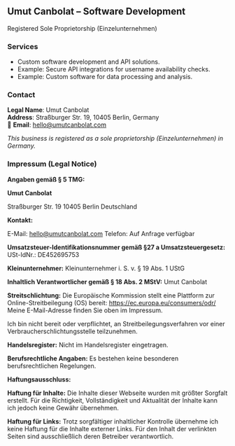 ## Umut Canbolat – Software Development  

Registered Sole Proprietorship (Einzelunternehmen)

### Services  

- Custom software development and API solutions.  
- Example: Secure API integrations for username availability checks.
- Example: Custom software for data processing and analysis.

### Contact  

**Legal Name**: Umut Canbolat  
**Address**: Straßburger Str. 19, 10405 Berlin, Germany  
📧 **Email**: [hello@umutcanbolat.com](mailto:hello@umutcanbolat.com)  

*This business is registered as a sole proprietorship (Einzelunternehmen) in Germany.*  

### Impressum (Legal Notice)

**Angaben gemäß § 5 TMG:**

**Umut Canbolat**

Straßburger Str. 19
10405 Berlin
Deutschland

**Kontakt:**

E-Mail: <hello@umutcanbolat.com>
Telefon: Auf Anfrage verfügbar

**Umsatzsteuer-Identifikationsnummer gemäß §27 a Umsatzsteuergesetz:**
USt-IdNr.: DE452695753

**Kleinunternehmer:**
Kleinunternehmer i. S. v. § 19 Abs. 1 UStG

**Inhaltlich Verantwortlicher gemäß § 18 Abs. 2 MStV:**
Umut Canbolat

**Streitschlichtung:**
Die Europäische Kommission stellt eine Plattform zur Online-Streitbeilegung (OS) bereit: <https://ec.europa.eu/consumers/odr/>
Meine E-Mail-Adresse finden Sie oben im Impressum.

Ich bin nicht bereit oder verpflichtet, an Streitbeilegungsverfahren vor einer Verbraucherschlichtungsstelle teilzunehmen.

**Handelsregister:**
Nicht im Handelsregister eingetragen.

**Berufsrechtliche Angaben:**
Es bestehen keine besonderen berufsrechtlichen Regelungen.

**Haftungsausschluss:**

**Haftung für Inhalte:** Die Inhalte dieser Webseite wurden mit größter Sorgfalt erstellt. Für die Richtigkeit, Vollständigkeit und Aktualität der Inhalte kann ich jedoch keine Gewähr übernehmen.

**Haftung für Links:** Trotz sorgfältiger inhaltlicher Kontrolle übernehme ich keine Haftung für die Inhalte externer Links. Für den Inhalt der verlinkten Seiten sind ausschließlich deren Betreiber verantwortlich.

